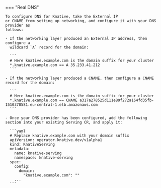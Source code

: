 === "Real DNS"

    To configure DNS for Knative, take the External IP
    or CNAME from setting up networking, and configure it with your DNS provider as
    follows:

    - If the networking layer produced an External IP address, then configure a
      wildcard `A` record for the domain:

      ```
      # Here knative.example.com is the domain suffix for your cluster
      *.knative.example.com == A 35.233.41.212
      ```

    - If the networking layer produced a CNAME, then configure a CNAME record for the domain:

      ```
      # Here knative.example.com is the domain suffix for your cluster
      *.knative.example.com == CNAME a317a278525d111e89f272a164fd35fb-1510370581.eu-central-1.elb.amazonaws.com
      ```

    - Once your DNS provider has been configured, add the following section into your existing Serving CR, and apply it:

      ```yaml
      # Replace knative.example.com with your domain suffix
      apiVersion: operator.knative.dev/v1alpha1
      kind: KnativeServing
      metadata:
        name: knative-serving
        namespace: knative-serving
      spec:
        config:
          domain:
            "knative.example.com": ""
        ...
      ```
